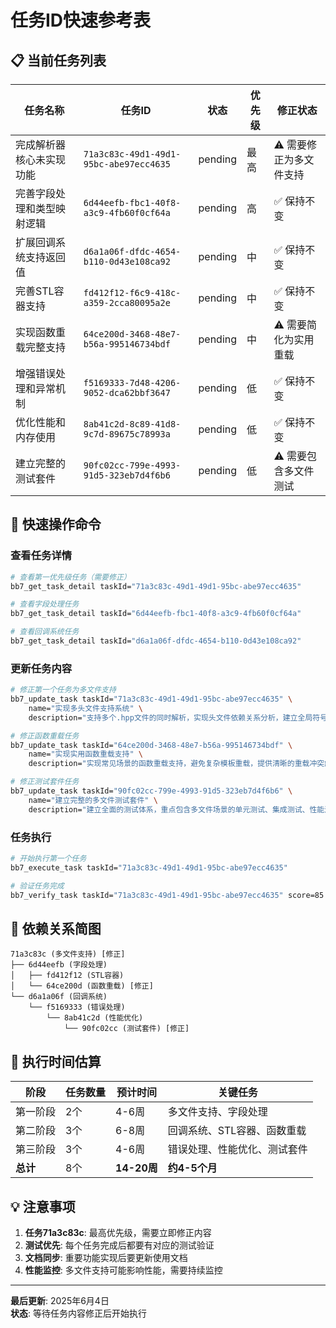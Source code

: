 # 任务ID快速参考表

## 📋 当前任务列表

| 任务名称 | 任务ID | 状态 | 优先级 | 修正状态 |
|---------|--------|------|--------|----------|
| 完成解析器核心未实现功能 | `71a3c83c-49d1-49d1-95bc-abe97ecc4635` | pending | 最高 | ⚠️ 需要修正为多文件支持 |
| 完善字段处理和类型映射逻辑 | `6d44eefb-fbc1-40f8-a3c9-4fb60f0cf64a` | pending | 高 | ✅ 保持不变 |
| 扩展回调系统支持返回值 | `d6a1a06f-dfdc-4654-b110-0d43e108ca92` | pending | 中 | ✅ 保持不变 |
| 完善STL容器支持 | `fd412f12-f6c9-418c-a359-2cca80095a2e` | pending | 中 | ✅ 保持不变 |
| 实现函数重载完整支持 | `64ce200d-3468-48e7-b56a-995146734bdf` | pending | 中 | ⚠️ 需要简化为实用重载 |
| 增强错误处理和异常机制 | `f5169333-7d48-4206-9052-dca62bbf3647` | pending | 低 | ✅ 保持不变 |
| 优化性能和内存使用 | `8ab41c2d-8c89-41d8-9c7d-89675c78993a` | pending | 低 | ✅ 保持不变 |
| 建立完整的测试套件 | `90fc02cc-799e-4993-91d5-323eb7d4f6b6` | pending | 低 | ⚠️ 需要包含多文件测试 |

## 🔧 快速操作命令

### 查看任务详情
```bash
# 查看第一优先级任务（需要修正）
bb7_get_task_detail taskId="71a3c83c-49d1-49d1-95bc-abe97ecc4635"

# 查看字段处理任务
bb7_get_task_detail taskId="6d44eefb-fbc1-40f8-a3c9-4fb60f0cf64a"

# 查看回调系统任务
bb7_get_task_detail taskId="d6a1a06f-dfdc-4654-b110-0d43e108ca92"
```

### 更新任务内容
```bash
# 修正第一个任务为多文件支持
bb7_update_task taskId="71a3c83c-49d1-49d1-95bc-abe97ecc4635" \
    name="实现多头文件支持系统" \
    description="支持多个.hpp文件的同时解析，实现头文件依赖关系分析，建立全局符号表和类型解析，处理跨文件的类型引用和依赖"

# 修正函数重载任务
bb7_update_task taskId="64ce200d-3468-48e7-b56a-995146734bdf" \
    name="实现实用函数重载支持" \
    description="实现常见场景的函数重载支持，避免复杂模板重载，提供清晰的重载冲突解决策略"

# 修正测试套件任务
bb7_update_task taskId="90fc02cc-799e-4993-91d5-323eb7d4f6b6" \
    name="建立完整的多文件测试套件" \
    description="建立全面的测试体系，重点包含多文件场景的单元测试、集成测试、性能测试和回归测试"
```

### 任务执行
```bash
# 开始执行第一个任务
bb7_execute_task taskId="71a3c83c-49d1-49d1-95bc-abe97ecc4635"

# 验证任务完成
bb7_verify_task taskId="71a3c83c-49d1-49d1-95bc-abe97ecc4635" score=85 summary="多文件支持已完成实现"
```

## 🔗 依赖关系简图

```
71a3c83c (多文件支持) [修正]
├── 6d44eefb (字段处理)
│   ├── fd412f12 (STL容器)
│   └── 64ce200d (函数重载) [修正]
└── d6a1a06f (回调系统)
    └── f5169333 (错误处理)
        └── 8ab41c2d (性能优化)
            └── 90fc02cc (测试套件) [修正]
```

## 📅 执行时间估算

| 阶段 | 任务数量 | 预计时间 | 关键任务 |
|------|----------|----------|----------|
| 第一阶段 | 2个 | 4-6周 | 多文件支持、字段处理 |
| 第二阶段 | 3个 | 6-8周 | 回调系统、STL容器、函数重载 |
| 第三阶段 | 3个 | 4-6周 | 错误处理、性能优化、测试套件 |
| **总计** | 8个 | **14-20周** | **约4-5个月** |

## 💡 注意事项

1. **任务71a3c83c**: 最高优先级，需要立即修正内容
2. **测试优先**: 每个任务完成后都要有对应的测试验证
3. **文档同步**: 重要功能实现后要更新使用文档
4. **性能监控**: 多文件支持可能影响性能，需要持续监控

---
**最后更新**: 2025年6月4日  
**状态**: 等待任务内容修正后开始执行
